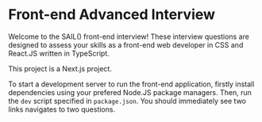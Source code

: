 # Front-end Advanced Interview

Welcome to the SAIL() front-end interview!
These interview questions are designed to assess your skills as a front-end web developer
in CSS and React.JS written in TypeScript.

This project is a Next.js project.

To start a development server to run the front-end application,
firstly install dependencies using your prefered Node.JS package managers.
Then, run the `dev` script specified in `package.json`.
You should immediately see two links navigates to two questions.
